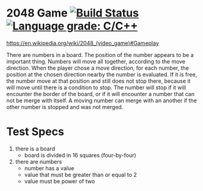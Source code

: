 # 2048 Game [![Build Status][ci_img]][ci_link] [![Language grade: C/C++][cq_img]][cq_link]
[ci_link]: https://travis-ci.org/campisano/cpp_tdd_2048_game
[ci_img]: https://travis-ci.org/campisano/cpp_tdd_2048_game.svg?branch=master "Continuous Integration"
[cq_link]: https://lgtm.com/projects/g/campisano/cpp_tdd_2048_game/context:cpp
[cq_img]: https://img.shields.io/lgtm/grade/cpp/g/campisano/cpp_tdd_2048_game.svg?logo=lgtm&logoWidth=18 "Code Quality"

https://en.wikipedia.org/wiki/2048_(video_game)#Gameplay

There are numbers in a board. The position of the number appears to be a important thing. Numbers will move all together, according to the move direction. When the player chose a move direction, for each number, the position at the chosen direction nearby the number is evaluated. If it is free, the number move at that position and still does not stop there, because it will move until there is a condition to stop. The number will stop if it will encounter the border of the board, or if it will encounter a number that can not be merge with itself. A moving number can merge with an another if the other number is stopped and was not merged.

# Test Specs

1) there is a board
    - board is divided in 16 squares (four-by-four)
0) there are numbers
    - number has a value
    - value that must be greater than or equal to 2
    - value must be power of two
